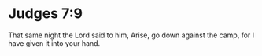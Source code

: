 # Judges 7:9

That same night the Lord said to him, Arise, go down against the camp, for I have given it into your hand.
